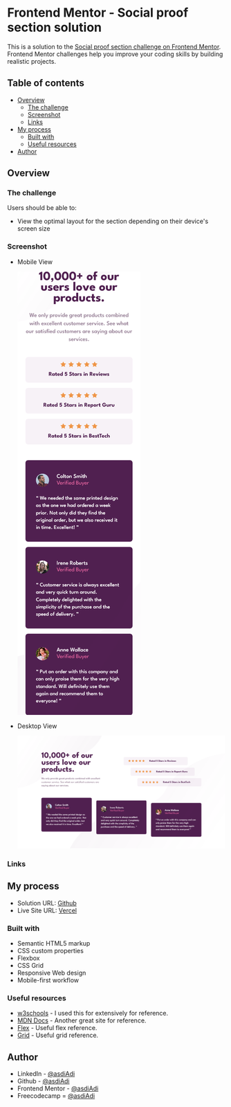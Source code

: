 # Frontend Mentor - Social proof section solution

This is a solution to the [Social proof section challenge on Frontend Mentor](https://www.frontendmentor.io/challenges/social-proof-section-6e0qTv_bA). Frontend Mentor challenges help you improve your coding skills by building realistic projects.

## Table of contents

- [Overview](#overview)
  - [The challenge](#the-challenge)
  - [Screenshot](#screenshot)
  - [Links](#links)
- [My process](#my-process)
  - [Built with](#built-with)
  - [Useful resources](#useful-resources)
- [Author](#author)

## Overview

### The challenge

Users should be able to:

- View the optimal layout for the section depending on their device's screen size

### Screenshot

- Mobile View

  ![Mobile View](./screenshots/mobile.png)

- Desktop View

  ![Desktop View](./screenshots/desktop.png)

### Links

## My process

- Solution URL: [Github](https://github.com/asdiAdi/social-proof-section)
- Live Site URL: [Vercel](https://social-proof-section-eight-iota.vercel.app/)

### Built with

- Semantic HTML5 markup
- CSS custom properties
- Flexbox
- CSS Grid
- Responsive Web design
- Mobile-first workflow

### Useful resources

- [w3schools](https://www.w3schools.com/) - I used this for extensively for reference.
- [MDN Docs](https://developer.mozilla.org/en-US/) - Another great site for reference.
- [Flex](https://css-tricks.com/snippets/css/a-guide-to-flexbox/) - Useful flex reference.
- [Grid](https://css-tricks.com/snippets/css/complete-guide-grid/) - Useful grid reference.

## Author

- LinkedIn - [@asdiAdi](https://www.linkedin.com/in/asdiAdi/)
- Github - [@asdiAdi](https://github.com/asdiAdi)
- Frontend Mentor - [@asdiAdi](https://www.frontendmentor.io/profile/asdiAdi)
- Freecodecamp = [@asdiAdi](https://www.freecodecamp.org/asdiAdi)
